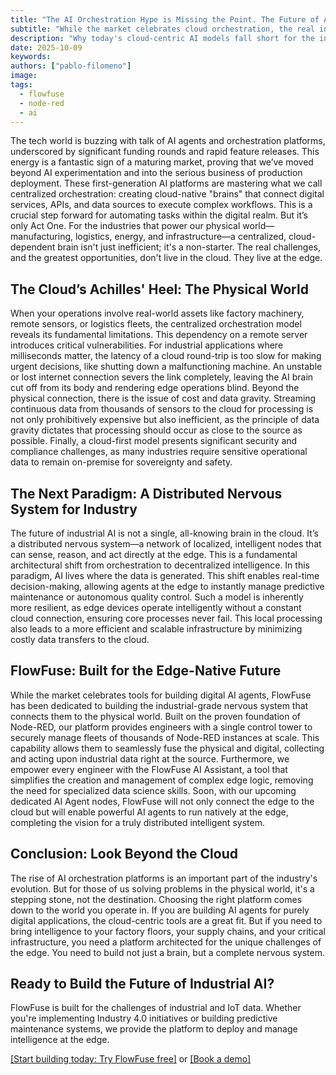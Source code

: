 ```yaml
---
title: "The AI Orchestration Hype is Missing the Point. The Future of AI is at the Edge."
subtitle: "While the market celebrates cloud orchestration, the real innovation is happening at the edge."
description: "Why today's cloud-centric AI models fall short for the industrial world, and a look at what comes next."
date: 2025-10-09
keywords: 
authors: ["pablo-filomeno"]
image: 
tags:
  - flowfuse
  - node-red
  - ai
---
```


The tech world is buzzing with talk of AI agents and orchestration platforms, underscored by significant funding rounds and rapid feature releases. This energy is a fantastic sign of a maturing market, proving that we’ve moved beyond AI experimentation and into the serious business of production deployment.
These first-generation AI platforms are mastering what we call centralized orchestration: creating cloud-native "brains" that connect digital services, APIs, and data sources to execute complex workflows. This is a crucial step forward for automating tasks within the digital realm.
But it’s only Act One.
For the industries that power our physical world—manufacturing, logistics, energy, and infrastructure—a centralized, cloud-dependent brain isn't just inefficient; it's a non-starter. The real challenges, and the greatest opportunities, don't live in the cloud. They live at the edge.
<!--more--> 
## The Cloud’s Achilles' Heel: The Physical World
When your operations involve real-world assets like factory machinery, remote sensors, or logistics fleets, the centralized orchestration model reveals its fundamental limitations. This dependency on a remote server introduces critical vulnerabilities. For industrial applications where milliseconds matter, the latency of a cloud round-trip is too slow for making urgent decisions, like shutting down a malfunctioning machine. An unstable or lost internet connection severs the link completely, leaving the AI brain cut off from its body and rendering edge operations blind.
Beyond the physical connection, there is the issue of cost and data gravity. Streaming continuous data from thousands of sensors to the cloud for processing is not only prohibitively expensive but also inefficient, as the principle of data gravity dictates that processing should occur as close to the source as possible. Finally, a cloud-first model presents significant security and compliance challenges, as many industries require sensitive operational data to remain on-premise for sovereignty and safety.

## The Next Paradigm: A Distributed Nervous System for Industry
The future of industrial AI is not a single, all-knowing brain in the cloud. It’s a distributed nervous system—a network of localized, intelligent nodes that can sense, reason, and act directly at the edge. This is a fundamental architectural shift from orchestration to decentralized intelligence.
In this paradigm, AI lives where the data is generated. This shift enables real-time decision-making, allowing agents at the edge to instantly manage predictive maintenance or autonomous quality control. Such a model is inherently more resilient, as edge devices operate intelligently without a constant cloud connection, ensuring core processes never fail. This local processing also leads to a more efficient and scalable infrastructure by minimizing costly data transfers to the cloud.

## FlowFuse: Built for the Edge-Native Future
While the market celebrates tools for building digital AI agents, FlowFuse has been dedicated to building the industrial-grade nervous system that connects them to the physical world. Built on the proven foundation of Node-RED, our platform provides engineers with a single control tower to securely manage fleets of thousands of Node-RED instances at scale. This capability allows them to seamlessly fuse the physical and digital, collecting and acting upon industrial data right at the source. Furthermore, we empower every engineer with the FlowFuse AI Assistant, a tool that simplifies the creation and management of complex edge logic, removing the need for specialized data science skills.
Soon, with our upcoming dedicated AI Agent nodes, FlowFuse will not only connect the edge to the cloud but will enable powerful AI agents to run natively at the edge, completing the vision for a truly distributed intelligent system.

## Conclusion: Look Beyond the Cloud
The rise of AI orchestration platforms is an important part of the industry's evolution. But for those of us solving problems in the physical world, it's a stepping stone, not the destination.
Choosing the right platform comes down to the world you operate in. If you are building AI agents for purely digital applications, the cloud-centric tools are a great fit.
But if you need to bring intelligence to your factory floors, your supply chains, and your critical infrastructure, you need a platform architected for the unique challenges of the edge. You need to build not just a brain, but a complete nervous system.

## Ready to Build the Future of Industrial AI?
FlowFuse is built for the challenges of industrial and IoT data. Whether you're implementing Industry 4.0 initiatives or building predictive maintenance systems, we provide the platform to deploy and manage intelligence at the edge.

[[Start building today: Try FlowFuse free]](https://app.flowfuse.com/account/create) or [[Book a demo]](https://flowfuse.com/book-demo/)


